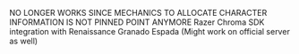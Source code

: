 NO LONGER WORKS SINCE MECHANICS TO ALLOCATE CHARACTER INFORMATION IS NOT PINNED POINT ANYMORE
Razer Chroma SDK integration with Renaissance Granado Espada (Might work on official server as well)
